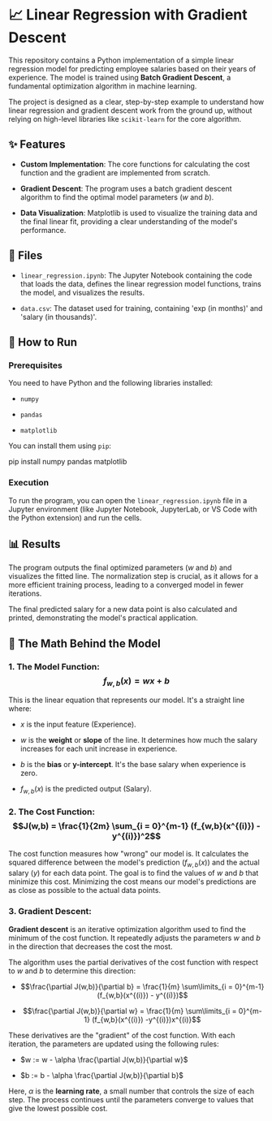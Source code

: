 # 📈 Linear Regression with Gradient Descent

This repository contains a Python implementation of a simple linear regression model for predicting employee salaries based on their years of experience. The model is trained using **Batch Gradient Descent**, a fundamental optimization algorithm in machine learning.

The project is designed as a clear, step-by-step example to understand how linear regression and gradient descent work from the ground up, without relying on high-level libraries like `scikit-learn` for the core algorithm.

## ✨ Features

* **Custom Implementation**: The core functions for calculating the cost function and the gradient are implemented from scratch.

* **Gradient Descent**: The program uses a batch gradient descent algorithm to find the optimal model parameters ($w$ and $b$).

* **Data Visualization**: Matplotlib is used to visualize the training data and the final linear fit, providing a clear understanding of the model's performance.

## 📁 Files

* `linear_regression.ipynb`: The Jupyter Notebook containing the code that loads the data, defines the linear regression model functions, trains the model, and visualizes the results.

* `data.csv`: The dataset used for training, containing 'exp (in months)' and 'salary (in thousands)'.

## 🚀 How to Run

### Prerequisites

You need to have Python and the following libraries installed:

* `numpy`

* `pandas`

* `matplotlib`

You can install them using `pip`:


pip install numpy pandas matplotlib


### Execution

To run the program, you can open the `linear_regression.ipynb` file in a Jupyter environment (like Jupyter Notebook, JupyterLab, or VS Code with the Python extension) and run the cells.

## 📊 Results

The program outputs the final optimized parameters ($w$ and $b$) and visualizes the fitted line. The normalization step is crucial, as it allows for a more efficient training process, leading to a converged model in fewer iterations.

The final predicted salary for a new data point is also calculated and printed, demonstrating the model's practical application.

## 📐 The Math Behind the Model

### 1. The Model Function: $$f_{w,b}(x) = wx + b$$

This is the linear equation that represents our model. It's a straight line where:

* $x$ is the input feature (Experience).

* $w$ is the **weight** or **slope** of the line. It determines how much the salary increases for each unit increase in experience.

* $b$ is the **bias** or **y-intercept**. It's the base salary when experience is zero.

* $f_{w,b}(x)$ is the predicted output (Salary).

### 2. The Cost Function: $$J(w,b) = \frac{1}{2m} \sum_{i = 0}^{m-1} (f_{w,b}(x^{(i)}) - y^{(i)})^2$$

The cost function measures how "wrong" our model is. It calculates the squared difference between the model's prediction ($f_{w,b}(x)$) and the actual salary ($y$) for each data point. The goal is to find the values of $w$ and $b$ that minimize this cost. Minimizing the cost means our model's predictions are as close as possible to the actual data points.

### 3. Gradient Descent:

**Gradient descent** is an iterative optimization algorithm used to find the minimum of the cost function. It repeatedly adjusts the parameters $w$ and $b$ in the direction that decreases the cost the most.

The algorithm uses the partial derivatives of the cost function with respect to $w$ and $b$ to determine this direction:

* $$\frac{\partial J(w,b)}{\partial b}  = \frac{1}{m} \sum\limits_{i = 0}^{m-1} (f_{w,b}(x^{(i)}) - y^{(i)})$$

* $$\frac{\partial J(w,b)}{\partial w}  = \frac{1}{m} \sum\limits_{i = 0}^{m-1} (f_{w,b}(x^{(i)}) -y^{(i)})x^{(i)}$$

These derivatives are the "gradient" of the cost function. With each iteration, the parameters are updated using the following rules:

* $w := w - \alpha \frac{\partial J(w,b)}{\partial w}$

* $b := b - \alpha \frac{\partial J(w,b)}{\partial b}$

Here, $\alpha$ is the **learning rate**, a small number that controls the size of each step. The process continues until the parameters converge to values that give the lowest possible cost.
